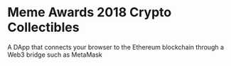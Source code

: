 # Meme Awards 2018 Crypto Collectibles 

A DApp that connects your browser to the Ethereum blockchain through a Web3 bridge such as MetaMask
